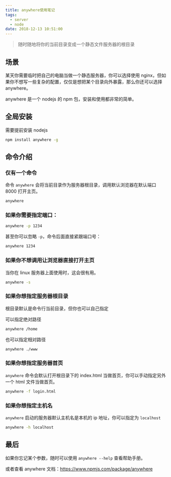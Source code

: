 ```yaml
---
title: anywhere使用笔记
tags:
  - server
  - node
date: 2018-12-13 10:51:00
---
```


> 随时随地将你的当前目录变成一个静态文件服务器的根目录

## 场景

某天你需要临时把自己的电脑当做一个静态服务器，你可以选择使用 nginx，但如果你不想写一些复杂的配置，仅仅是想把某个目录向外暴露，那么你还可以选择 anywhere。

anywhere 是一个 nodejs 的 npm 包，安装和使用都非常的简单。

## 全局安装

需要提前安装 nodejs

```bash
npm install anywhere -g
```

## 命令介绍

### 仅有一个命令

命令 `anywhere` 会将当前目录作为服务器根目录，调用默认浏览器在默认端口 8000 打开主页。

```bash
anywhere
```

### 如果你需要指定端口：

```bash
anywhere -p 1234
```

甚至你可以忽略 `-p`，命令后面直接紧跟端口号：

```bash
anywhere 1234
```

### 如果你不想调用让浏览器直接打开主页

当你在 linux 服务器上面使用时，这会很有用。

```bash
anywhere -s
```

### 如果你想指定服务器根目录

根目录默认是命令行当前目录，但你也可以自己指定

可以指定绝对路径

```bash
anywhere /home
```

也可以指定相对路径

```bash
anywhere ./www
```

### 如果你想指定服务器首页

`anywhere` 命令会默认打开根目录下的 index.html 当做首页，你可以手动指定另外一个 html 文件当做首页。

```bash
anywhere -f login.html
```

### 如果你想指定主机名

`anywhere` 启动的服务器默认主机名是本机的 ip 地址，你可以指定为 `localhost`

```bash
anywhere -h localhost
```

## 最后

如果你忘记某个参数，随时可以使用 `anywhere --help` 查看帮助手册。

或者查看 anywhere 文档：https://www.npmjs.com/package/anywhere
